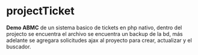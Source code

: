 # projectTicket
**Demo ABMC** de un sistema basico de tickets en php nativo, dentro del projecto se encuentra el archivo se encuentra un backup de la bd, más adelante se agregara solicitudes ajax al proyecto para crear, actualizar y el buscador.
